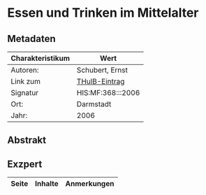 # Essen und Trinken im Mittelalter

## Metadaten
|Charakteristikum|Wert|
|-|-|
|Autoren:|Schubert, Ernst|
|Link zum|[THulB-Eintrag](https://suche.thulb.uni-jena.de/Record/517801701?sid=51794197)|
|Signatur|HIS:MF:368:::2006|
|Ort:|Darmstadt|
|Jahr:|2006|

## Abstrakt

## Exzpert
|Seite|Inhalte|Anmerkungen|
|-|-|-|
